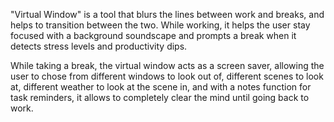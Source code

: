"Virtual Window" is a tool that blurs the lines between work and breaks, and helps to transition between the two.
While working, it helps the user stay focused with a background soundscape and prompts a break when it detects stress levels and productivity dips.

While taking a break, the virtual window acts as a screen saver, allowing the user to chose from different windows to look out of, different scenes to look at, different weather to look at the scene in, and with a notes function for task reminders, it allows to completely clear the mind until going back to work. 